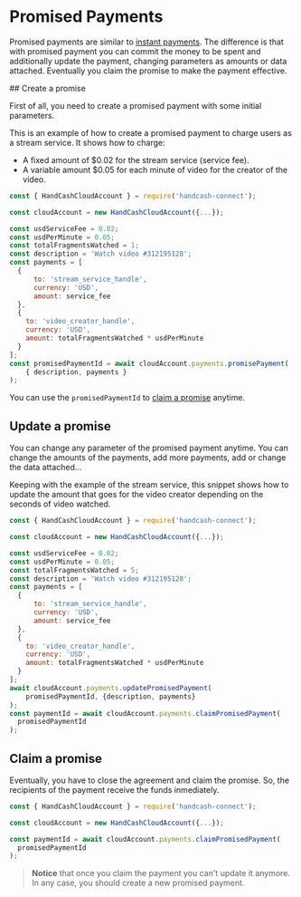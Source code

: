 # Promised Payments

Promised payments are similar to [instant payments](/payments.md). The difference is that with promised payment you can commit the money to be spent and additionally update the payment, changing parameters as amounts or data attached. Eventually you claim the promise to make the payment effective.

## Create a promise

First of all, you need to create a promised payment with some initial parameters.

This is an example of how to create a promised payment to charge users as a stream service. It shows how to charge:
- A fixed amount of $0.02 for the stream service (service fee).
- A variable amount $0.05 for each minute of video for the creator of the video.

```javascript
const { HandCashCloudAccount } = require('handcash-connect');

const cloudAccount = new HandCashCloudAccount({...});

const usdServiceFee = 0.02;
const usdPerMinute = 0.05;
const totalFragmentsWatched = 1;
const description = 'Watch video #312195128';
const payments = [
  { 
      to: 'stream_service_handle', 
      currency: 'USD', 
      amount: service_fee
  },
  {
    to: 'video_creator_handle',
    currency: 'USD',
    amount: totalFragmentsWatched * usdPerMinute
  }
];
const promisedPaymentId = await cloudAccount.payments.promisePayment(
    { description, payments }
);
```

You can use the `promisedPaymentId` to [claim a promise](#claim-a-promise) anytime.

## Update a promise

You can change any parameter of the promised payment anytime. You can change the amounts of the payments, add more payments, add or change the data attached...

Keeping with the example of the stream service, this snippet shows how to update the amount that goes for the video creator depending on the seconds of video watched.

```javascript
const { HandCashCloudAccount } = require('handcash-connect');

const cloudAccount = new HandCashCloudAccount({...});

const usdServiceFee = 0.02;
const usdPerMinute = 0.05;
const totalFragmentsWatched = 5;
const description = 'Watch video #312195128';
const payments = [
  { 
      to: 'stream_service_handle', 
      currency: 'USD', 
      amount: service_fee
  },
  {
    to: 'video_creator_handle',
    currency: 'USD',
    amount: totalFragmentsWatched * usdPerMinute
  }
];
await cloudAccount.payments.updatePromisedPayment(
    promisedPaymentId, {description, payments}
);
const paymentId = await cloudAccount.payments.claimPromisedPayment(
  promisedPaymentId
);
```

## Claim a promise

Eventually, you have to close the agreement and claim the promise. So, the recipients of the payment receive the funds inmediately.

```javascript
const { HandCashCloudAccount } = require('handcash-connect');

const cloudAccount = new HandCashCloudAccount({...});

const paymentId = await cloudAccount.payments.claimPromisedPayment(
  promisedPaymentId
);
```

> **Notice** that once you claim the payment you can't update it anymore. In any case, you should create a new promised payment.
